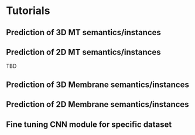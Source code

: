 # Tutorials

## Prediction of 3D MT semantics/instances

## Prediction of 2D MT semantics/instances
TBD

## Prediction of 3D Membrane semantics/instances

## Prediction of 2D Membrane semantics/instances

## Fine tuning CNN module for specific dataset

